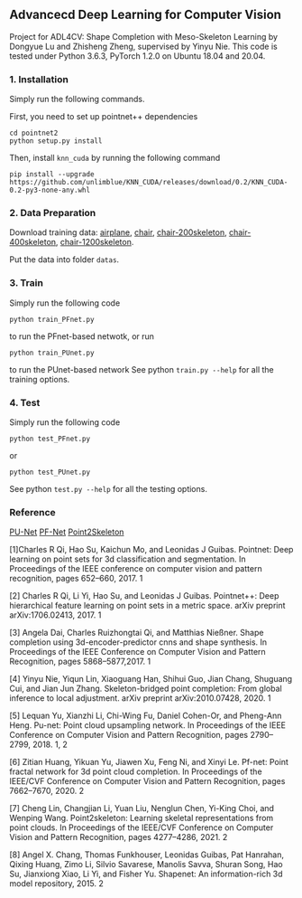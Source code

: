 ## Advancecd Deep Learning for Computer Vision

Project for ADL4CV: Shape Completion with Meso-Skeleton Learning by Dongyue Lu and Zhisheng Zheng, supervised by Yinyu Nie.
This code is tested under Python 3.6.3, PyTorch 1.2.0 on Ubuntu 18.04 and 20.04.

### 1. Installation

Simply run the following commands.

First, you need to set up pointnet++ dependencies
```shell
cd pointnet2
python setup.py install
```

Then, install `knn_cuda` by running the following command

```
pip install --upgrade https://github.com/unlimblue/KNN_CUDA/releases/download/0.2/KNN_CUDA-0.2-py3-none-any.whl
```


### 2. Data Preparation

Download training data: [airplane](https://drive.google.com/file/d/1OFD37G6jLN7gP36oRJpwkIF-iaQMdsf-/view?usp=sharing), [chair](https://drive.google.com/file/d/1ILLPJ2af55H1-ZSgWwyvLOsBuEaNxFr-/view?usp=sharing), [chair-200skeleton](https://drive.google.com/file/d/1wA7lz7iqIlY23Zmv6uEEMDOZg2Eci7zW/view?usp=sharing), [chair-400skeleton](https://drive.google.com/file/d/1gOfVmcByHH9GWE-lLTQkT57Pk8IQg5lq/view?usp=sharing), [chair-1200skeleton](https://drive.google.com/file/d/10dOplN5NizplW6XJ3rrA9N0NAWeZL-h5/view?usp=sharing).

Put the data into folder `datas`.


### 3. Train

Simply run the following code

```shell
python train_PFnet.py
```
to run the PFnet-based netwotk, or run
```shell
python train_PUnet.py
```
to run the PUnet-based network
See python `train.py --help` for all the training options. 


### 4. Test

Simply run the following code

```shell
python test_PFnet.py
```
or
```shell
python test_PUnet.py
```
See python `test.py --help` for all the testing options. 


### Reference
[PU-Net](https://github.com/lyqun/PU-Net_pytorch)
[PF-Net](https://github.com/zztianzz/PF-Net-Point-Fractal-Network)
[Point2Skeleton](https://github.com/clinplayer/Point2Skeleton)

[1]Charles R Qi, Hao Su, Kaichun Mo, and Leonidas J Guibas. Pointnet: Deep learning on point sets for 3d classification and segmentation. In Proceedings of the IEEE conference on computer vision and pattern recognition, pages 652–660, 2017. 1

[2] Charles R Qi, Li Yi, Hao Su, and Leonidas J Guibas. Pointnet++: Deep hierarchical feature learning on point sets in a metric space. arXiv preprint arXiv:1706.02413, 2017. 1

[3] Angela Dai, Charles Ruizhongtai Qi, and Matthias Nießner. Shape completion using 3d-encoder-predictor cnns and shape synthesis. In Proceedings of the IEEE Conference on Computer Vision and Pattern Recognition, pages 5868–5877,2017. 1

[4] Yinyu Nie, Yiqun Lin, Xiaoguang Han, Shihui Guo, Jian Chang, Shuguang Cui, and Jian Jun Zhang. Skeleton-bridged point completion: From global inference to local adjustment. arXiv preprint arXiv:2010.07428, 2020. 1

[5] Lequan Yu, Xianzhi Li, Chi-Wing Fu, Daniel Cohen-Or, and Pheng-Ann Heng. Pu-net: Point cloud upsampling network. In Proceedings of the IEEE Conference on Computer Vision and Pattern Recognition, pages 2790–2799, 2018. 1, 2

[6] Zitian Huang, Yikuan Yu, Jiawen Xu, Feng Ni, and Xinyi Le. Pf-net: Point fractal network for 3d point cloud completion. In Proceedings of the IEEE/CVF Conference on Computer Vision and Pattern Recognition, pages 7662–7670, 2020. 2

[7] Cheng Lin, Changjian Li, Yuan Liu, Nenglun Chen, Yi-King Choi, and Wenping Wang. Point2skeleton: Learning skeletal representations from point clouds. In Proceedings of the IEEE/CVF Conference on Computer Vision and Pattern Recognition, pages 4277–4286, 2021. 2

[8] Angel X. Chang, Thomas Funkhouser, Leonidas Guibas, Pat Hanrahan, Qixing Huang, Zimo Li, Silvio Savarese, Manolis Savva, Shuran Song, Hao Su, Jianxiong Xiao, Li Yi, and Fisher Yu. Shapenet: An information-rich 3d model repository, 2015. 2